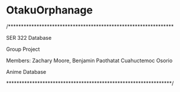 # OtakuOrphanage
/****************************************************************

SER 322 Database 

Group Project

Members: Zachary Moore, Benjamin Paothatat Cuahuctemoc Osorio

Anime Database

****************************************************************/
